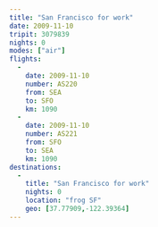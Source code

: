 ```yaml
---
title: "San Francisco for work"
date: 2009-11-10
tripit: 3079839
nights: 0
modes: ["air"]
flights:
  -
    date: 2009-11-10
    number: AS220
    from: SEA
    to: SFO
    km: 1090
  -
    date: 2009-11-10
    number: AS221
    from: SFO
    to: SEA
    km: 1090
destinations:
  -
    title: "San Francisco for work"
    nights: 0
    location: "frog SF"
    geo: [37.77909,-122.39364]
---
```



